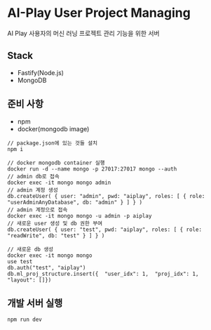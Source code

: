 # AI-Play User Project Managing

AI Play 사용자의 머신 러닝 프로젝트 관리 기능을 위한 서버

## Stack

-   Fastify(Node.js)
-   MongoDB

## 준비 사항

-   npm
-   docker(mongodb image)

```
// package.json에 있는 것들 설치
npm i

// docker mongodb container 실행
docker run -d --name mongo -p 27017:27017 mongo --auth
// admin db로 접속
docker exec -it mongo mongo admin
// admin 계정 생성
db.createUser( { user: "admin", pwd: "aiplay", roles: [ { role: "userAdminAnyDatabase", db: "admin" } ] } )
// admin 계정으로 접속
docker exec -it mongo mongo -u admin -p aiplay
// 새로운 user 생성 및 db 권한 부여
db.createUser( { user: "test", pwd: "aiplay", roles: [ { role: "readWrite", db: "test" } ] } )

// 새로운 db 생성
docker exec -it mongo mongo
use test
db.auth("test", "aiplay")
db.ml_proj_structure.insert({  "user_idx": 1,  "proj_idx": 1,  "layout": []})
```

## 개발 서버 실행

```
npm run dev
```
